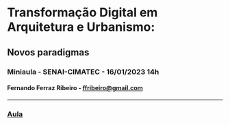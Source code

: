 # Transformação Digital em Arquitetura e Urbanismo:
## Novos paradigmas

### Miniaula - SENAI-CIMATEC - 16/01/2023 14h
#### Fernando Ferraz Ribeiro - ffribeiro@gmail.com

-----------------------


### [Aula](./aula/index.html)
<!-- * [Plano de Curso]() -->